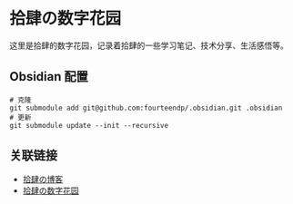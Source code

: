 # 拾肆の数字花园

这里是拾肆的数字花园，记录着拾肆的一些学习笔记、技术分享、生活感悟等。

## Obsidian 配置

```shell
# 克隆
git submodule add git@github.com:fourteendp/.obsidian.git .obsidian
# 更新
git submodule update --init --recursive
```

## 关联链接

- [拾肆の博客](https://blog.fourteen.top)
- [拾肆の数字花园](https://db.fourteen.top)
